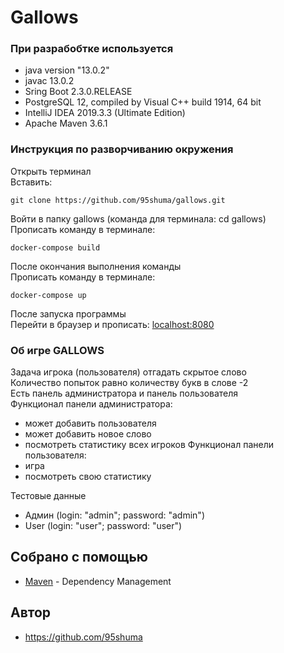 # Gallows


### При разрабобтке используется

* java version "13.0.2"
* javac 13.0.2
* Sring Boot 2.3.0.RELEASE
* PostgreSQL 12, compiled by Visual C++ build 1914, 64 bit
* IntelliJ IDEA 2019.3.3 (Ultimate Edition)
* Apache Maven 3.6.1

### Инструкция по разворчиванию окружения
Открыть терминал  
Вставить:
```
git clone https://github.com/95shuma/gallows.git
```
Войти в папку gallows (команда для терминала: cd gallows)  
Прописать команду в терминале: 
```
docker-compose build
```
После окончания выполнения команды  
Прописать команду в терминале: 
```
docker-compose up
```
После запуска программы  
Перейти в браузер и прописать: [localhost:8080](http://localhost:8080/)

### Об игре GALLOWS
Задача игрока (пользователя) отгадать скрытое слово  
Количество попыток равно количеству букв в слове -2  
Есть панель администратора и панель пользователя  
Функционал панели администратора:
* может добавить пользователя
* может добавить новое слово
* посмотреть статистику всех игроков
Функционал панели пользователя:
* игра
* посмотреть свою статистику

Тестовые данные
* Админ (login: "admin"; password: "admin")
* User (login: "user"; password: "user")

## Собрано с помощью

* [Maven](https://maven.apache.org/) - Dependency Management

## Автор

* https://github.com/95shuma
